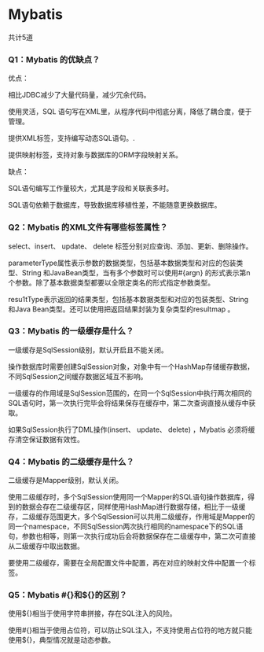 # Mybatis

共计5道

### Q1：Mybatis 的优缺点？

优点：

相比JDBC减少了大量代码量，减少冗余代码。

使用灵活，SQL 语句写在XML里，从程序代码中彻底分离，降低了耦合度，便于管理。

提供XML标签，支持编写动态SQL语句。.

提供映射标签，支持对象与数据库的ORM字段映射关系。

缺点：

SQL语句编写工作量较大，尤其是字段和关联表多时。

SQL语句依赖于数据库，导致数据库移植性差，不能随意更换数据库。

### Q2：Mybatis 的XML文件有哪些标签属性？

select、insert、 update、 delete 标签分别对应查询、添加、更新、删除操作。

parameterType属性表示参数的数据类型，包括基本数据类型和对应的包装类型、String 和JavaBean类型，当有多个参数时可以使用#{argn} 的形式表示第n个参数。除了基本数据类型都要以全限定类名的形式指定参数类型。

resu1tType表示返回的结果类型，包括基本数据类型和对应的包装类型、String 和Java Bean类型。还可以使用把返回结果封装为复杂类型的resultmap 。

### Q3：Mybatis 的一级缓存是什么？

一级缓存是SqlSession级别，默认开启且不能关闭。

操作数据库时需要创建SqlSession对象，对象中有一个HashMap存储缓存数据，不同SqlSession之间缓存数据区域互不影响。

一级缓存的作用域是SqlSession范围的，在同一个SqlSession中执行两次相同的SQL语句时，第一次执行完毕会将结果保存在缓存中，第二次查询直接从缓存中获取。

如果SqlSession执行了DML操作(insert、 update、 delete) ，Mybatis 必须将缓存清空保证数据有效性。



### Q4：Mybatis 的二级缓存是什么？

二级缓存是Mapper级别，默认关闭。

使用二级缓存时，多个SqlSession使用同一个Mapper的SQL语句操作数据库，得到的数据会存在二级缓存区，同样使用HashMap进行数据存储，相比于一级缓存，二级缓存范围更大，多个SqlSession可以共用二级缓存，作用域是Mapper的同一个namespace，不同SqlSession两次执行相同的namespace下的SQL语句，参数也相等，则第一次执行成功后会将数据保存在二级缓存中，第二次可直接从二级缓存中取出数据。

要使用二级缓存，需要在全局配置文件中配置<setting name="cacheEnabled" value=" true"/>，再在对应的映射文件中配置一个<cache/>标签。

### Q5：Mybatis #{}和${}的区别？

使用${}相当于使用字符串拼接，存在SQL注入的风险。

使用#{}相当于使用占位符，可以防止SQL注入，不支持使用占位符的地方就只能使用${}，典型情况就是动态参数。